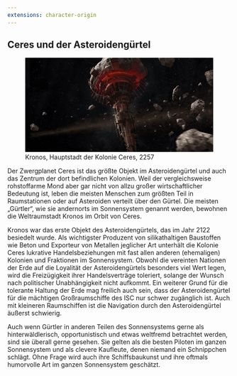 ```yaml
---
extensions: character-origin
---
```


## Ceres und der Asteroidengürtel

<figure><img src="/books/basic-rules/appendix-character-origin/ceres/ceres.png" alt="TODO"><figcaption>Kronos, Hauptstadt der Kolonie Ceres, 2257</figcaption></figure>

Der Zwergplanet Ceres ist das größte Objekt im Asteroidengürtel und auch das Zentrum der dort befindlichen Kolonien. Weil der vergleichsweise rohstoffarme Mond aber gar nicht von allzu großer wirtschaftlicher Bedeutung ist, leben die meisten Menschen zum größten Teil in Raumstationen oder auf Asteroiden verteilt über den Gürtel. Die meisten „Gürtler“, wie sie andernorts im Sonnensystem genannt werden, bewohnen die Weltraumstadt Kronos im Orbit von Ceres.

Kronos war das erste Objekt des Asteroidengürtels, das im Jahr 2122 besiedelt wurde. Als wichtigster Produzent von silikathaltigen Baustoffen wie Beton und Exporteur von Metallen jeglicher Art unterhält die Kolonie Ceres lukrative Handelsbeziehungen mit fast allen anderen (ehemaligen) Kolonien und Fraktionen im Sonnensystem. Obwohl die vereinten Nationen der Erde auf die Loyalität der Asteroidengürtels besonders viel Wert legen, wird die Freizügigkeit ihrer Handelsverträge toleriert, solange der Wunsch nach politischer Unabhängigkeit nicht aufkommt. Ein weiterer Grund für die tolerante Haltung der Erde mag freilich auch sein, dass der Asteroidengürtel für die mächtigen Großraumschiffe des ISC nur schwer zugänglich ist. Auch mit kleineren Raumschiffen ist die Navigation durch den Asteroidengürtel äußerst schwierig.

Auch wenn Gürtler in anderen Teilen des Sonnensystems gerne als hinterwäldlerisch, opportunistisch und etwas weltfremd betrachtet werden, sind sie überall gerne gesehen. Sie gelten als die besten Piloten im ganzen Sonnensystem und als clevere Kaufleute, denen niemand ein Schnippchen schlägt. Ohne Frage wird auch ihre Schiffsbaukunst und ihre oftmals humorvolle Art im ganzen Sonnensystem geschätzt.
